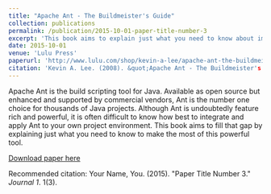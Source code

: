 ```yaml
---
title: "Apache Ant - The Buildmeister's Guide"
collection: publications
permalink: /publication/2015-10-01-paper-title-number-3
excerpt: 'This book aims to explain just what you need to know about implementing Apache Ant.'
date: 2015-10-01
venue: 'Lulu Press'
paperurl: 'http://www.lulu.com/shop/kevin-a-lee/apache-ant-the-buildmeisters-guide-third-edition/paperback/product-5331941.html'
citation: 'Kevin A. Lee. (2008). &quot;Apache Ant - The Buildmeister's Guide.&quot; <i>Lulu Press</i>. Third Edition.'
---
```

Apache Ant is the build scripting tool for Java. Available as open source but enhanced and supported by commercial vendors, 
Ant is the number one choice for thousands of Java projects. Although Ant is undoubtedly feature rich and powerful, 
it is often difficult to know how best to integrate and apply Ant to your own project environment. 
This book aims to fill that gap by explaining just what you need to know to make the most of this powerful tool.


[Download paper here](http://academicpages.github.io/files/paper3.pdf)

Recommended citation: Your Name, You. (2015). "Paper Title Number 3." <i>Journal 1</i>. 1(3).
